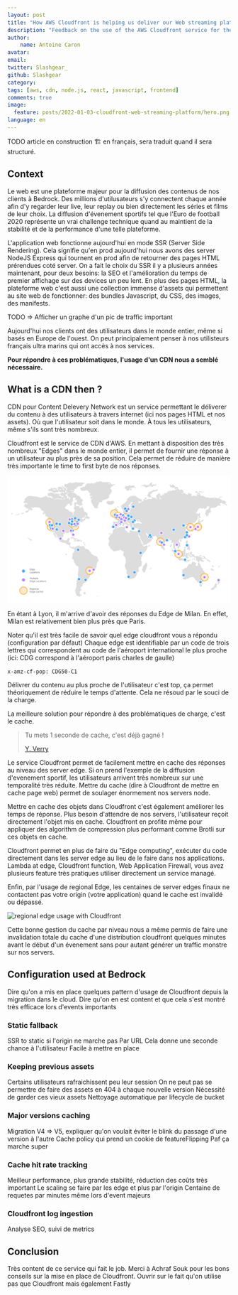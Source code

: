 ```yaml
---
layout: post
title: "How AWS Cloudfront is helping us deliver our Web streaming platform ? "
description: "Feedback on the use of the AWS Cloudfront service for the deployment of high traffic web applications. Configuration example, best practices."
author:
    name: Antoine Caron
avatar:
email:
twitter: Slashgear_
github: Slashgear
category:
tags: [aws, cdn, node.js, react, javascript, frontend]
comments: true
image:
  feature: posts/2022-01-03-cloudfront-web-streaming-platform/hero.png
language: en
---
```


TODO article en construction 🏗️ en français, sera traduit quand il sera structuré.

## Context

Le web est une plateforme majeur pour la diffusion des contenus de nos clients à Bedrock.
Des millions d'utilusateurs s'y connectent chaque année afin d'y regarder leur live, leur replay ou bien directement les séries et films de leur choix.
La diffusion d'évenement sportifs tel que l'Euro de football 2020 représente un vrai challenge technique quand au maintient de la stabilité et de la performance d'une telle plateforme.

L'application web fonctionne aujourd'hui en mode SSR (Server Side Rendering).
Cela signifie qu'en prod aujourd'hui nous avons des server NodeJS Express qui tournent en prod afin de retourner des pages HTML prérendues coté server.
On a fait le choix du SSR il y a plusieurs années maintenant, pour deux besoins: la SEO et l'amélioration du temps de premier affichage sur des devices un peu lent.
En plus des pages HTML, la plateforme web c'est aussi une collection immense d'assets qui permettent au site web de fonctionner: des bundles Javascript, du CSS, des images, des manifests.

TODO => Afficher un graphe d'un pic de traffic important

Aujourd'hui nos clients ont des utilisateurs dans le monde entier, même si basés en Europe de l'ouest.
On peut principalement penser à nos utilisteurs français ultra marins qui ont accès à nos services.

**Pour répondre à ces problématiques, l'usage d'un CDN nous a semblé nécessaire.**

## What is a CDN then ?

CDN pour Content Delevery Network est un service permettant le déliverer du contenu à des utilisateurs à travers internet (ici nos pages HTML et nos assets).
Où que l'utilisateur soit dans le monde.
À tous les utilisateurs, même s'ils sont très nombreux.

Cloudfront est le service de CDN d'AWS. 
En mettant à disposition des très nombreux "Edges" dans le monde entier, il permet de fournir une réponse à un utilisateur au plus près de sa position.
Cela permet de réduire de manière très importante le time to first byte de nos réponses.

![Worldmap of AWS cloudfront edges](/images/posts/2022-01-03-cloudfront-web-streaming-platform/edges.png)

En étant à Lyon, il m'arrive d'avoir des réponses du Edge de Milan.
En effet, Milan est relativement bien plus près que Paris.

Noter qu'il est très facile de savoir quel edge cloudfront vous a répondu (configuration par défaut)
Chaque edge est identifiable par un code de trois lettres qui correspondent au code de l'aéroport international le plus proche (ici: CDG correspond à l'aéroport paris charles de gaulle)

```
x-amz-cf-pop: CDG50-C1
```

Délivrer du contenu au plus proche de l'utilisateur c'est top, ça permet théoriquement de réduire le temps d'attente.
Cela ne résoud par le souci de la charge.

La meilleure solution pour répondre à des problématiques de charge, c'est le cache.

> Tu mets 1 seconde de cache, c'est déjà gagné !
>
> [Y. Verry](https://twitter.com/yverry)


Le service Cloudfront permet de facilement mettre en cache des réponses au niveau des server edge.
Si on prend l'exemple de la diffusion d'evenement sportif, les utilisateurs arrivent très nombreux sur une temporalité très réduite.
Mettre du cache (dire à Cloudfront de mettre en cache page web) permet de soulager énormement nos servers node.

Mettre en cache des objets dans Cloudfront c'est également améliorer les temps de réponse.
Plus besoin d'attendre de nos servers, l'utilisateur reçoit directement l'objet mis en cache.
Cloudfront en profite même pour appliquer des algorithm de compression plus performant comme Brotli sur ces objets en cache.

Cloudfront permet en plus de faire du "Edge computing", exécuter du code directement dans les server edge au lieu de le faire dans nos applications.
Lambda at edge, Cloudfront function, Web Application Firewall, vous avez plusieurs feature très pratiques utiliser directement un service managé.

Enfin, par l'usage de regional Edge, les centaines de server edges finaux ne contactent pas votre origin (votre application) quand le cache est invalidé ou dépassé.

![regional edge usage with Cloudfront](/images/posts/2022-01-03-cloudfront-web-streaming-platform/regional.png)

Cette bonne gestion du cache par niveau nous a même permis de faire une invalidation totale du cache d'une distribution cloudfront quelques minutes avant le début d'un évenement sans pour autant générer un traffic monstre sur nos servers.

## Configuration used at Bedrock

Dire qu'on a mis en place quelques pattern d'usage de Cloudfront depuis la migration dans le cloud.
Dire qu'on en est content et que cela s'est montré très efficace lors d'events importants

### Static fallback

SSR to static si l'origin ne marche pas
Par URL
Cela donne une seconde chance à l'utilisateur
Facile à mettre en place

### Keeping previous assets

Certains utilisateurs rafraichissent peu leur session
On ne peut pas se permettre de faire des assets en 404 à chaque nouvelle version
Nécessité de garder ces vieux assets
Nettoyage automatique par lifecycle de bucket

### Major versions caching

Migration V4 => V5, expliquer qu'on voulait éviter le blink du passage d'une version à l'autre
Cache policy qui prend un cookie de featureFlipping
Paf ça marche super

### Cache hit rate tracking


Meilleur performance, 
plus grande stabilité, 
réduction des coûts très important
Le scaling se faire par les edge et plus par l'origin
Centaine de requetes par minutes même lors d'event majeurs


### Cloudfront log ingestion

Analyse SEO, suivi de metrics


## Conclusion

Très content de ce service qui fait le job.
Merci à Achraf Souk pour les bons conseils sur la mise en place de Cloudfront.
Ouvrir sur le fait qu'on utilise pas que Cloudfront mais également Fastly